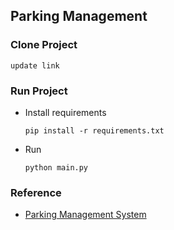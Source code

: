 ## Parking Management

### Clone Project
```update link```

### Run Project

- Install requirements

    ```pip install -r requirements.txt```
- Run
    
    ```python main.py```

### Reference
- [Parking Management System](https://www.computervision.zone)

